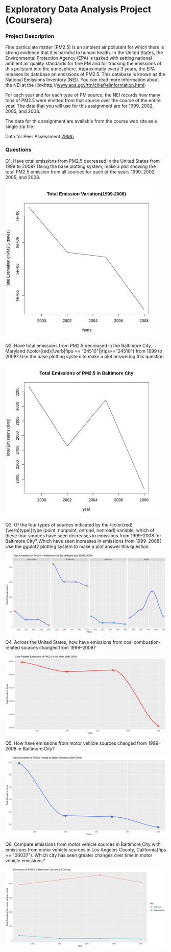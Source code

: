 # Exploratory Data Analysis Project (Coursera)


### Project Description
Fine particulate matter (PM2.5) is an ambient air pollutant for which there is strong evidence that it is harmful to human 
health. In the United States, the Environmental Protection Agency (EPA) is tasked with setting national ambient air quality 
standards for fine PM and for tracking the emissions of this pollutant into the atmosphere. Approximatly every 3 years, the 
EPA releases its database on emissions of PM2.5. This database is known as the National Emissions Inventory (NEI). You can 
read more information about the NEI at the (linkhttp://www.epa.gov/ttn/chief/eiinformation.html)

For each year and for each type of PM source, the NEI records how many tons of PM2.5 were emitted from that source over the 
course of the entire year. The data that you will use for this assignment are for 1999, 2002, 2005, and 2008.

The data for this assignment are available from the course web site as a single zip file:

Data for Peer Assessment [29Mb](https://d396qusza40orc.cloudfront.net/exdata%2Fdata%2FNEI_data.zip)


### Questions

Q1. Have total emissions from PM2.5 decreased in the United States from 1999 to 2008? Using the base plotting system, make a plot 
showing the total PM2.5 emission from all sources for each of the years 1999, 2002, 2005, and 2008.

![Plot 1](https://github.com/smch0000/Exploratory-Data-Analysis-Project/blob/master/plot1.png)

Q2. Have total emissions from PM2.5 decreased in the Baltimore City, Maryland (\color{red}{\verb|fips == "24510"|}fips=="24510") 
from 1999 to 2008? Use the base plotting system to make a plot answering this question.

![Plot 2](https://github.com/smch0000/Exploratory-Data-Analysis-Project/blob/master/plot2.png)


Q3. Of the four types of sources indicated by the \color{red}{\verb|type|}type (point, nonpoint, onroad, nonroad) variable, which 
of these four sources have seen decreases in emissions from 1999–2008 for Baltimore City? Which have seen increases in 
emissions from 1999–2008? Use the ggplot2 plotting system to make a plot answer this question.


![Plot 3](https://github.com/smch0000/Exploratory-Data-Analysis-Project/blob/master/plot3.png)



Q4. Across the United States, how have emissions from coal combustion-related sources changed from 1999–2008?

![Plot 4](https://github.com/smch0000/Exploratory-Data-Analysis-Project/blob/master/plot4.png)

Q5. How have emissions from motor vehicle sources changed from 1999–2008 in Baltimore City?

![Plot 5](https://github.com/smch0000/Exploratory-Data-Analysis-Project/blob/master/plot5.png)

Q6. Compare emissions from motor vehicle sources in Baltimore City with emissions from motor vehicle sources in Los Angeles 
County, California(fips == "06037"). Which city has seen greater changes over time in motor 
vehicle emissions?

![Plot 6](https://github.com/smch0000/Exploratory-Data-Analysis-Project/blob/master/plot6.png)
